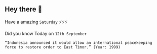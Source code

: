 ## Hey there 👋
Have a amazing `Saturday` ⚡⚡⚡

Did you know Today on `12th September`
```
“Indonesia announced it would allow an international peacekeeping force to restore order to East Timor.” (Year: 1999)
```
